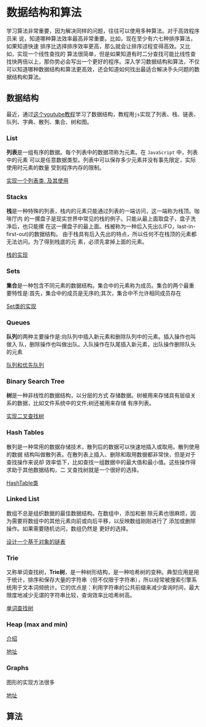 # 数据结构和算法
学习算法非常重要，因为解决同样的问题，往往可以使用多种算法。对于高效程序员来 说，知道哪种算法效率最高非常重要。比如，现在至少有六七种排序算法，如果知道快速 排序比选择排序效率更高，那么就会让排序过程变得高效。又比如，实现一个线性查找的 算法很简单，但是如果知道有时二分查找可能比线性查找快两倍以上，那你势必会写出一个更好的程序。深入学习数据结构和算法，不仅可以知道哪种数据结构和算法更高效，还会知道如何找出最适合解决手头问题的数据结构和算法。

## 数据结构

最近，通过[这个youtube教程](https://www.youtube.com/watch?v=t2CEgPsws3U&t=5249s)学习了数据结构，教程用`js`实现了列表、栈、链表、队列、字典、散列、集合、树和图。

### List
**列表**是一组有序的数据。每个列表中的数据项称为元素。在 `JavaScript` 中，列表中的元素 可以是任意数据类型。列表中可以保存多少元素并没有事先限定，实际使用时元素的数量 受到程序内存的限制。

[实现一个列表类, 及其使用](https://codepen.io/webkws/pen/XvxoWw?editors=0012)

### Stacks
**栈**是一种特殊的列表，栈内的元素只能通过列表的一端访问，这一端称为栈顶。咖啡厅内 的一摞盘子是现实世界中常见的栈的例子。只能从最上面取盘子，盘子洗净后，也只能摞 在这一摞盘子的最上面。栈被称为一种后入先出(LIFO，last-in-first-out)的数据结构。
由于栈具有后入先出的特点，所以任何不在栈顶的元素都无法访问。为了得到栈底的元 素，必须先拿掉上面的元素。

[栈的实现](https://codepen.io/beaucarnes/pen/yMBGbR?editors=0012)

### Sets
**集合**是一种包含不同元素的数据结构。集合中的元素称为成员。集合的两个最重 要特性是:首先，集合中的成员是无序的;其次，集合中不允许相同成员存在

[Set类的实现](https://codepen.io/beaucarnes/pen/dvGeeq?editors=0012)

### Queues
**队列**的两种主要操作是:向队列中插入新元素和删除队列中的元素。插入操作也叫做入 队，删除操作也叫做出队。入队操作在队尾插入新元素，出队操作删除队头的元素

[队列和优先队列](https://codepen.io/beaucarnes/pen/QpaQRG?editors=0012)


### Binary Search Tree

**树**是一种非线性的数据结构，以分层的方式 存储数据。树被用来存储具有层级关系的数据，比如文件系统中的文件;树还被用来存储 有序列表。

[实现二叉查找树](https://codepen.io/beaucarnes/pen/ryKvEQ?editors=0011)

### Hash Tables 
散列是一种常用的数据存储技术，散列后的数据可以快速地插入或取用。散列使用的数据 结构叫做散列表。在散列表上插入、删除和取用数据都非常快，但是对于查找操作来说却 效率低下，比如查找一组数据中的最大值和最小值。这些操作得求助于其他数据结构，二 叉查找树就是一个很好的选择。

[HashTable类](https://codepen.io/beaucarnes/pen/VbYGMb?editors=0012)


### Linked List
数组不总是组织数据的最佳数据结构。在数组中，添加和删 除元素也很麻烦，因为需要将数组中的其他元素向前或向后平移，以反映数组刚刚进行了 添加或删除操作。如果需要随机访问，数组仍然是 更好的选择。

[设计一个基于对象的链表](https://codepen.io/beaucarnes/pen/ybOvBq?editors=0011)


### Trie
又称单词查找树，**Trie树**，是一种树形结构，是一种哈希树的变种。典型应用是用于统计，排序和保存大量的字符串（但不仅限于字符串），所以经常被搜索引擎系统用于文本词频统计。它的优点是：利用字符串的公共前缀来减少查询时间，最大限度地减少无谓的字符串比较，查询效率比哈希树高。

[单词查找树](https://codepen.io/beaucarnes/pen/mmBNBd?editors=0011)


### Heap (max and min) 
[介绍](https://www.jianshu.com/p/6b526aa481b1)

[地址](https://codepen.io/beaucarnes/pen/JNvENQ?editors=0010)


### Graphs
图形的实现方法很多

[地址](https://codepen.io/beaucarnes/pen/XgrXvw?editors=0012)


## 算法